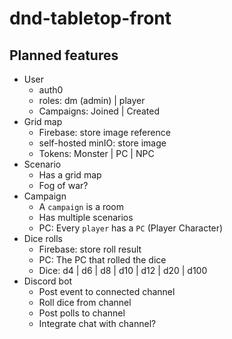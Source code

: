 # dnd-tabletop-front

## Planned features

- User
  - auth0
  - roles: dm (admin) | player
  - Campaigns: Joined | Created
- Grid map
  - Firebase: store image reference
  - self-hosted minIO: store image
  - Tokens: Monster | PC | NPC
- Scenario
  - Has a grid map
  - Fog of war?
- Campaign
  - A `campaign` is a room
  - Has multiple scenarios
  - PC: Every `player` has a `PC` (Player Character)
- Dice rolls
  - Firebase: store roll result
  - PC: The PC that rolled the dice
  - Dice: d4 | d6 | d8 | d10 | d12 | d20 | d100
- Discord bot
  - Post event to connected channel
  - Roll dice from channel
  - Post polls to channel
  - Integrate chat with channel?
